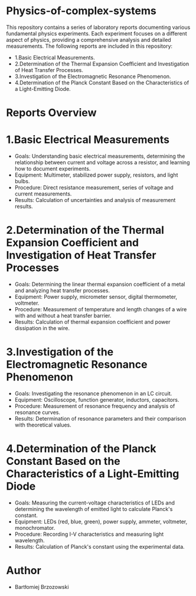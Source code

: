 # Physics-of-complex-systems
This repository contains a series of laboratory reports documenting various fundamental physics experiments. Each experiment focuses on a different aspect of physics, providing a comprehensive analysis and detailed measurements. The following reports are included in this repository:
- 1.Basic Electrical Measurements.
- 2.Determination of the Thermal Expansion Coefficient and Investigation of Heat Transfer Processes.
- 3.Investigation of the Electromagnetic Resonance Phenomenon.
- 4.Determination of the Planck Constant Based on the Characteristics of a Light-Emitting Diode.

# Reports Overview
# 1.Basic Electrical Measurements
- Goals: Understanding basic electrical measurements, determining the relationship between current and voltage across a resistor, and learning how to document experiments.
- Equipment: Multimeter, stabilized power supply, resistors, and light bulbs.
- Procedure: Direct resistance measurement, series of voltage and current measurements.
- Results: Calculation of uncertainties and analysis of measurement results.

# 2.Determination of the Thermal Expansion Coefficient and Investigation of Heat Transfer Processes
- Goals: Determining the linear thermal expansion coefficient of a metal and analyzing heat transfer processes.
- Equipment: Power supply, micrometer sensor, digital thermometer, voltmeter.
- Procedure: Measurement of temperature and length changes of a wire with and without a heat transfer barrier.
- Results: Calculation of thermal expansion coefficient and power dissipation in the wire.

# 3.Investigation of the Electromagnetic Resonance Phenomenon
- Goals: Investigating the resonance phenomenon in an LC circuit.
- Equipment: Oscilloscope, function generator, inductors, capacitors.
- Procedure: Measurement of resonance frequency and analysis of resonance curves.
- Results: Determination of resonance parameters and their comparison with theoretical values.

# 4.Determination of the Planck Constant Based on the Characteristics of a Light-Emitting Diode
- Goals: Measuring the current-voltage characteristics of LEDs and determining the wavelength of emitted light to calculate Planck's constant.
- Equipment: LEDs (red, blue, green), power supply, ammeter, voltmeter, monochromator.
- Procedure: Recording I-V characteristics and measuring light wavelength.
- Results: Calculation of Planck's constant using the experimental data.

# Author
- Bartłomiej Brzozowski
